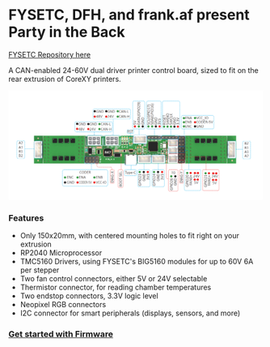 FYSETC, DFH, and frank.af present  
Party in the Back
=================

[FYSETC Repository here](https://github.com/FYSETC/FYSETC-PITB)

A CAN-enabled 24-60V dual driver printer control board, sized to fit on the rear extrusion of CoreXY printers.

![Party in the Back Pinout](./images/pinout.png "Pinout")

### Features

* Only 150x20mm, with centered mounting holes to fit right on your extrusion
* RP2040 Microprocessor
* TMC5160 Drivers, using FYSETC's BIG5160 modules for up to 60V 6A per stepper
* Two fan control connectors, either 5V or 24V selectable
* Thermistor connector, for reading chamber temperatures
* Two endstop connectors, 3.3V logic level
* Neopixel RGB connectors
* I2C connector for smart peripherals (displays, sensors, and more)

### [Get started with Firmware](./firmware/)

